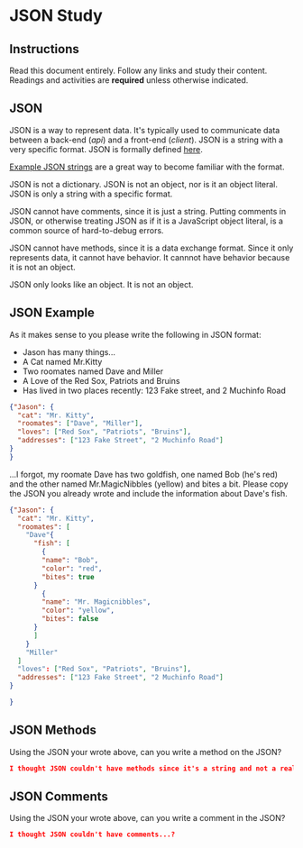 # JSON Study

## Instructions

Read this document entirely. Follow any links and study their content. Readings
and activities are **required** unless otherwise indicated.

## JSON

JSON is a way to represent data. It's typically used to communicate data between
a back-end (*api*) and a front-end (*client*). JSON is a string with a very
specific format. JSON is formally defined [here](http://www.json.org/).

[Example JSON strings](http://json.org/example.html) are a great way to become
familiar with the format.

JSON is not a dictionary. JSON is not an object, nor is it an object literal.
JSON is only a string with a specific format.

JSON cannot have comments, since it is just a string. Putting comments in JSON,
or otherwise treating JSON as if it is a JavaScript object literal, is a common
source of hard-to-debug errors.

JSON cannot have methods, since it is a data exchange format. Since it only
represents data, it cannot have behavior. It cannnot have behavior because it is
not an object.

JSON only looks like an object. It is not an object.

## JSON Example

As it makes sense to you please write the following in JSON format:

-  Jason has many things...
- A Cat named Mr.Kitty
- Two roomates named Dave and Miller
- A Love of the Red Sox, Patriots and Bruins
- Has lived in two places recently: 123 Fake street, and 2 Muchinfo Road

```json
{"Jason": {
  "cat": "Mr. Kitty",
  "roomates": ["Dave", "Miller"],
  "loves": ["Red Sox", "Patriots", "Bruins"],
  "addresses": ["123 Fake Street", "2 Muchinfo Road"]
}
}

```

...I forgot, my roomate Dave has two goldfish, one named Bob (he's red) and the
other named Mr.MagicNibbles (yellow) and bites a bit. Please copy the JSON you
already wrote and include the information about Dave's fish.

```json
{"Jason": {
  "cat": "Mr. Kitty",
  "roomates": [
    "Dave"{
      "fish": [
        {
        "name": "Bob",
        "color": "red",
        "bites": true
      }
        {
        "name": "Mr. Magicnibbles",
        "color": "yellow",
        "bites": false
      }
      ]
    }
    "Miller"
  ]
  "loves": ["Red Sox", "Patriots", "Bruins"],
  "addresses": ["123 Fake Street", "2 Muchinfo Road"]
}

}
```

## JSON Methods

Using the JSON your wrote above, can you write a method on the JSON?

```json
I thought JSON couldn't have methods since it's a string and not a real object...
```

## JSON Comments

Using the JSON your wrote above, can you write a comment in the JSON?

```json
I thought JSON couldn't have comments...?
```
